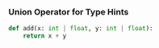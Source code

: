 

### Union Operator for Type Hints

```python
def add(x: int | float, y: int | float):
	return x + y
```
